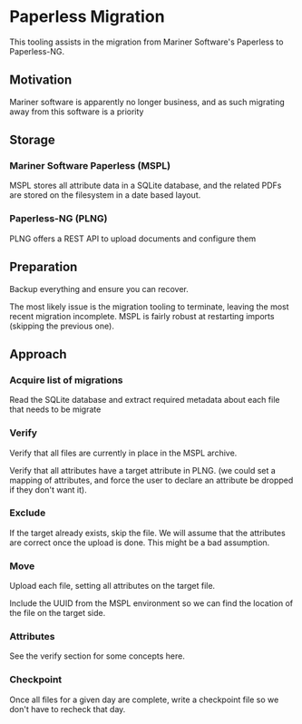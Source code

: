 # Paperless Migration

This tooling assists in the migration from Mariner Software's Paperless to Paperless-NG.


## Motivation

Mariner software is apparently no longer business, and as such migrating away from this software is a priority


## Storage

### Mariner Software Paperless (MSPL)

MSPL stores all attribute data in a SQLite database, and the related PDFs are stored on the filesystem in a date based layout.

### Paperless-NG (PLNG)

PLNG offers a REST API to upload documents and configure them

## Preparation

Backup everything and ensure you can recover.

The most likely issue is the migration tooling to terminate, leaving the most recent migration incomplete.  MSPL is fairly robust at restarting imports (skipping the previous one).


## Approach

### Acquire list of migrations

Read the SQLite database and extract required metadata about each file that needs to be migrate

### Verify

Verify that all files are currently in place in the MSPL archive.

Verify that all attributes have a target attribute in PLNG.
(we could set a mapping of attributes, and force the user to declare an attribute be dropped if they don't want it).

### Exclude

If the target already exists, skip the file. We will assume that the attributes are correct once the upload is done.  This might be a bad assumption.


### Move

Upload each file, setting all attributes on the target file.

Include the UUID from the MSPL environment so we can find the location of the file on the target side.

### Attributes

See the verify section for some concepts here.


### Checkpoint

Once all files for a given day are complete, write a checkpoint file so we don't have to recheck that day.